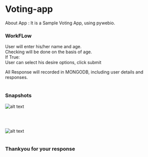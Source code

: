 # Voting-app

About App : It is a Sample Voting App, using pywebio.<br>

### WorkFLow<br>
User will enter his/her name and age.<br>
Checking will be done on the basis of age.<br>
If True:<br>
User can select his desire options, click submit<br>


All Response will recorded in MONGODB, including user details and responses.<br>
<br>

### Snapshots<br>
![alt text](https://github.com/kavyanshpandey/Voting-app/blob/master/Snapshots/pp1.PNG)

<br>
<br>

![alt text](https://github.com/kavyanshpandey/Voting-app/blob/master/Snapshots/pp2.PNG)
<br>
<br>
### Thankyou for your response
